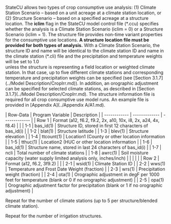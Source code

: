 StateCU allows two types of crop consumptive use analysis: (1) Climate Station Scenario – based on a unit 
acreage at a climate station location, or (2) Structure Scenario – based on a specified acreage at a structure 
location.  The **iclim** flag in the StateCU model control file (\*.ccu) specifies whether the analysis is a Climate 
Station Scenario (iclim = 0) or a Structure Scenario (iclim = 1). The structure file provides non-time variant 
properties for the consumptive use locations.  **A structure location file must be provided for both types of 
analysis.**  With a Climate Station Scenario, the structure ID and name will be identical to the climate station 
ID and name in the climate station (*.cli) file and the precipitation and temperature weights will be set to 1.0  
unless the structure is representing a field location or weighted climate station.  In that case, up to five 
different climate stations and corresponding temperature and precipitation weights can be specified (see [Section 
3.1.7](../Model Description/CropIrr.md)).  In addition, an orographic adjustment can be specified for selected climate stations, as described in 
[Section 3.1.7](../Model Description/CropIrr.md).  The structure information file is required for all crop consumptive use model runs.  An example 
file is provided in [Appendix A](../Appendix A/A1.md).

 | Row-Data | Program Variable | Description |
    | ------------ | ------------- | ------------- |
	| Row 1 | Format (a12, f6.2, f9.2, 2x, a10, 10x, i8, 2x, a24, 4x, f8.4) | |
	| 1-1 | bas_id(1) | Structure ID, stored in first 12 characters of bas_id(i) | 
	| 1-2 | blat(1) | Structure latitude | 
	| 1-3 | blev(1) | Structure elevation | 
	| 1-4 | ttcount(1) | Location1 (County or other location information | 
	| 1-5 | tthuc(1) | Location2 (HUC or other location information | 
	| 1-6 | bas_id(1) | Structure name, stored in last 24 characters of bas_id(i) | 
	| 1-7 | ncli | Total number of climate stations | 
	| 1-8 | awrc(1) | Soil moisture capacity (water supply limited analysis only, inches/inch) |
	| | | |
	| Row 2 | Format (a12, f6.2, 3f9.2) | |
	| 2-1 | wsid(1) | Climate Station ID |
	| 2-2 | wws(1) | Temperature and Frost Date Weight (fraction) |
	| 2-3 | wrs(1) | Precipitation weight (fraction) |
	| 2-4 | ota(1) | Orographic adjustment  in degF per 1000 feet for temperature (blank or 0 if no orographic adjustment) |
	| 2-5 | opa(1) | Orographic adjustment factor for precipitation (blank or 1 if no orographic adjustment) |
	
Repeat for the number of climate stations (up to 5 per structure/blended climate station). 

Repeat for the number of irrigation structures.
	